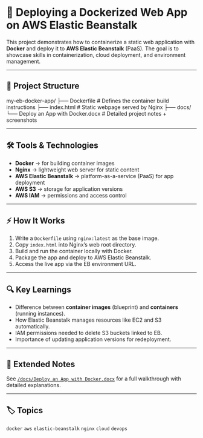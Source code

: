 # 🚀 Deploying a Dockerized Web App on AWS Elastic Beanstalk

This project demonstrates how to containerize a static web application with **Docker** and deploy it to **AWS Elastic Beanstalk** (PaaS). The goal is to showcase skills in containerization, cloud deployment, and environment management.

---

## 📂 Project Structure
my-eb-docker-app/
├── Dockerfile # Defines the container build instructions
├── index.html # Static webpage served by Nginx
├── docs/
  └── Deploy an App with Docker.docx # Detailed project notes + screenshots

---

## 🛠️ Tools & Technologies
- **Docker** → for building container images  
- **Nginx** → lightweight web server for static content  
- **AWS Elastic Beanstalk** → platform-as-a-service (PaaS) for app deployment  
- **AWS S3** → storage for application versions  
- **AWS IAM** → permissions and access control  

---

## ⚡ How It Works
1. Write a `Dockerfile` using `nginx:latest` as the base image.  
2. Copy `index.html` into Nginx’s web root directory.  
3. Build and run the container locally with Docker.  
4. Package the app and deploy to AWS Elastic Beanstalk.  
5. Access the live app via the EB environment URL.  

---

## 🔍 Key Learnings
- Difference between **container images** (blueprint) and **containers** (running instances).  
- How Elastic Beanstalk manages resources like EC2 and S3 automatically.  
- IAM permissions needed to delete S3 buckets linked to EB.  
- Importance of updating application versions for redeployment.  

---

## 📖 Extended Notes
See [`/docs/Deploy an App with Docker.docx`](https://github.com/feaq-00/eb-docker-app/blob/0465c6b7fdd460e7b656093eb2b902dd3bc68623/eb-docker-app/Deploy%20an%20App%20with%20Docker.docx) for a full walkthrough with detailed explanations.  

---

## 🏷️ Topics
`docker` `aws` `elastic-beanstalk` `nginx` `cloud` `devops`  

